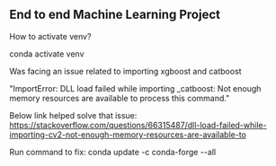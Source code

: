 ## End to end Machine Learning Project


How to activate venv?

conda activate venv


Was facing an issue related to importing xgboost and catboost

"ImportError: DLL load failed while importing _catboost: Not enough memory resources are available to process this command."

Below link helped solve that issue:
https://stackoverflow.com/questions/66315487/dll-load-failed-while-importing-cv2-not-enough-memory-resources-are-available-to 

Run command to fix:
conda update -c conda-forge --all
